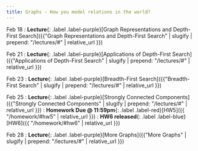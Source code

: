 ```yaml
---
title: Graphs - How you model relations in the world?
---
```



Feb 18
: **Lecture**{: .label .label-purple}[Graph Representations and Depth-First Search]({{"Graph Representations and Depth-First Search" | slugify | prepend: "/lectures/#" | relative_url }})


Feb 21
: **Lecture**{: .label .label-purple}[Applications of Depth-First Search]({{"Applications of Depth-First Search" | slugify | prepend: "/lectures/#" | relative_url }})

Feb 23
: **Lecture**{: .label .label-purple}[Breadth-First Search]({{"Breadth-First Search" | slugify | prepend: "/lectures/#" | relative_url }})

Feb 25
: **Lecture**{: .label .label-purple}[Strongly Connected Components]({{"Strongly Connected Components" | slugify | prepend: "/lectures/#" | relative_url }})
: **Homework Due @ 11:59pm**{: .label .label-red}[HW5]({{ "/homework/#hw5" | relative_url }})
: **HW6 released**{: .label .label-blue}[HW6]({{ "/homework/#hw6" | relative_url }})


Feb 28
: **Lecture**{: .label .label-purple}[More Graphs]({{"More Graphs" | slugify | prepend: "/lectures/#" | relative_url }})



